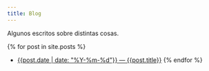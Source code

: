 ```yaml
---
title: Blog
---
```


Algunos escritos sobre distintas cosas.

{% for post in site.posts %}
  * [{{post.date | date: "%Y-%m-%d"}} — {{post.title}}]({{post.url}})
{% endfor %}
